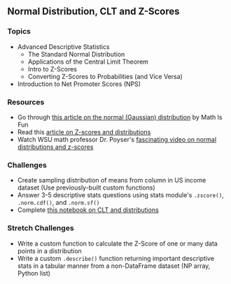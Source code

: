 ## Normal Distribution, CLT and Z-Scores

### Topics
- Advanced Descriptive Statistics
  - The Standard Normal Distribution
  - Applications of the Central Limit Theorem
  - Intro to Z-Scores
  - Converting Z-Scores to Probabilities (and Vice Versa)
- Introduction to Net Promoter Scores (NPS)

### Resources
- Go through [this article on the normal (Gaussian) distribution](https://www.mathsisfun.com/data/standard-normal-distribution.html) by Math Is Fun
- Read this [article on Z-scores and distributions](http://www.statisticshowto.com/probability-and-statistics/z-score/)
- Watch WSU math professor Dr. Poyser's [fascinating video on normal distributions and z-scores](https://www.youtube.com/watch?v=zZWd56VlN7w)

### Challenges
- Create sampling distribution of means from column in US income dataset (Use previously-built custom functions)
- Answer 3-5 descriptive stats questions using stats module's `.zscore()`, `.norm.cdf()`, and `.norm.sf()`
- Complete [this notebook on CLT and distributions](../Notebooks/NormalDistribution.ipynb)

### Stretch Challenges
- Write a custom function to calculate the Z-Score of one or many data points in a distribution
- Write a custom `.describe()` function returning important descriptive stats in a tabular manner from a non-DataFrame dataset (NP array, Python list)
